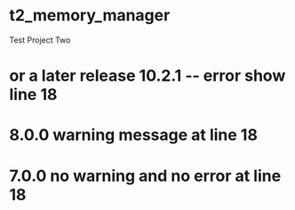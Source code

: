 # t2_memory_manager
Test Project Two

# or a later release 10.2.1 -- error show line 18 
# 8.0.0  warning message at line 18 
# 7.0.0  no warning and no error at line 18
